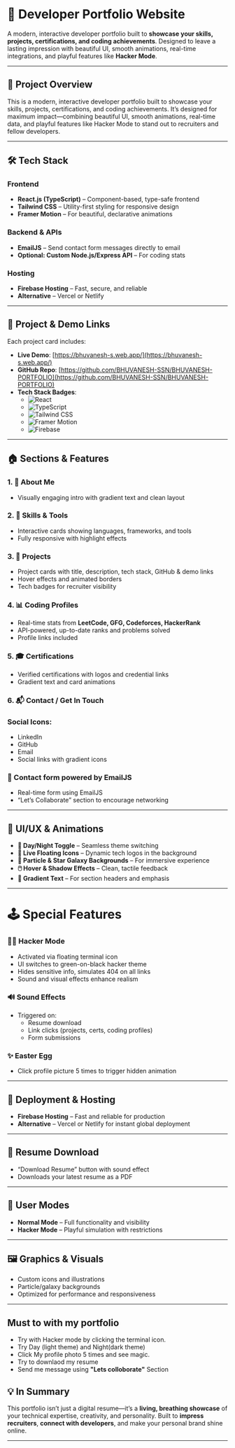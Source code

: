 # 🚀 Developer Portfolio Website

A modern, interactive developer portfolio built to **showcase your skills, projects, certifications, and coding achievements**. Designed to leave a lasting impression with beautiful UI, smooth animations, real-time integrations, and playful features like **Hacker Mode**.

---

## 🌟 Project Overview

This is a modern, interactive developer portfolio built to showcase your skills, projects, certifications, and coding achievements. It’s designed for maximum impact—combining beautiful UI, smooth animations, real-time data, and playful features like Hacker Mode to stand out to recruiters and fellow developers.

---

## 🛠️ Tech Stack

### Frontend
- **React.js (TypeScript)** – Component-based, type-safe frontend
- **Tailwind CSS** – Utility-first styling for responsive design
- **Framer Motion** – For beautiful, declarative animations

### Backend & APIs
- **EmailJS** – Send contact form messages directly to email
- **Optional: Custom Node.js/Express API** – For coding stats

### Hosting
- **Firebase Hosting** – Fast, secure, and reliable
- **Alternative** – Vercel or Netlify

---

## 🔗 Project & Demo Links

Each project card includes:

- **Live Demo**: [https://bhuvanesh-s.web.app/](https://bhuvanesh-s.web.app/)
- **GitHub Repo**: [https://github.com/BHUVANESH-SSN/BHUVANESH-PORTFOLIO](https://github.com/BHUVANESH-SSN/BHUVANESH-PORTFOLIO)
- **Tech Stack Badges**:
  - ![React](https://img.shields.io/badge/Frontend-React-blue?logo=react)
  - ![TypeScript](https://img.shields.io/badge/TypeScript-Enabled-blue?logo=typescript)
  - ![Tailwind CSS](https://img.shields.io/badge/Styling-Tailwind_CSS-38B2AC?logo=tailwind-css)
  - ![Framer Motion](https://img.shields.io/badge/Animations-Framer_Motion-purple?logo=framer)
  - ![Firebase](https://img.shields.io/badge/Hosting-Firebase-yellow?logo=firebase)

---

## 🏠 Sections & Features

### 1. 💼 About Me
- Visually engaging intro with gradient text and clean layout

### 2. 🧠 Skills & Tools
- Interactive cards showing languages, frameworks, and tools
- Fully responsive with highlight effects

### 3. 🧩 Projects
- Project cards with title, description, tech stack, GitHub & demo links
- Hover effects and animated borders
- Tech badges for recruiter visibility

### 4. 📊 Coding Profiles
- Real-time stats from **LeetCode, GFG, Codeforces, HackerRank**
- API-powered, up-to-date ranks and problems solved
- Profile links included

### 5. 🎓 Certifications
- Verified certifications with logos and credential links
- Gradient text and card animations

### 6. 📬 Contact / Get In Touch
### Social Icons:
- LinkedIn
- GitHub
- Email
- Social links with gradient icons
### 📄 Contact form powered by EmailJS

- Real-time form using EmailJS
- “Let’s Collaborate” section to encourage networking

---

## 🎨 UI/UX & Animations

- **🌙 Day/Night Toggle** – Seamless theme switching
- **🧬 Live Floating Icons** – Dynamic tech logos in the background
- **🌌 Particle & Star Galaxy Backgrounds** – For immersive experience
- **🖱️ Hover & Shadow Effects** – Clean, tactile feedback
- **🌈 Gradient Text** – For section headers and emphasis

---

# 🕹️ Special Features

### 👨‍💻 Hacker Mode
- Activated via floating terminal icon
- UI switches to green-on-black hacker theme
- Hides sensitive info, simulates 404 on all links
- Sound and visual effects enhance realism

### 🔊 Sound Effects
- Triggered on:
  - Resume download
  - Link clicks (projects, certs, coding profiles)
  - Form submissions

### ✨ Easter Egg
- Click profile picture 5 times to trigger hidden animation

---

## 🚀 Deployment & Hosting

- **Firebase Hosting** – Fast and reliable for production
- **Alternative** – Vercel or Netlify for instant global deployment

---

## 📄 Resume Download

- “Download Resume” button with sound effect
- Downloads your latest resume as a PDF

---

## 👥 User Modes

- **Normal Mode** – Full functionality and visibility
- **Hacker Mode** – Playful simulation with restrictions

---

## 🖼️ Graphics & Visuals

- Custom icons and illustrations
- Particle/galaxy backgrounds
- Optimized for performance and responsiveness


---

## Must to with my portfolio 
-  Try with Hacker mode by clicking the terminal icon.
-  Try Day (light theme) and Night(dark theme)
-  Click My profile photo 5 times and see magic.
-  Try to downlaod my resume
-  Send me message using **"Lets colloborate"** Section
      
## 💡 In Summary

This portfolio isn’t just a digital resume—it’s a **living, breathing showcase** of your technical expertise, creativity, and personality. Built to **impress recruiters**, **connect with developers**, and make your personal brand shine online.

---

